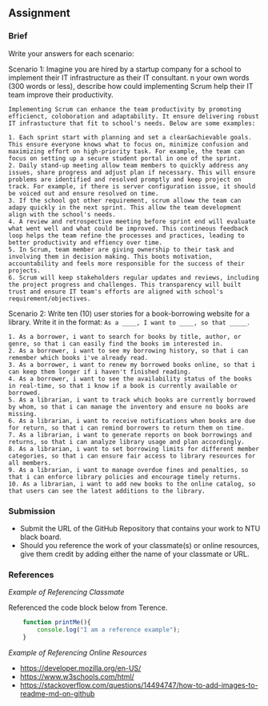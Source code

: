 ## Assignment

### Brief

Write your answers for each scenario:

Scenario 1:
Imagine you are hired by a startup company for a school to implement their IT infrastructure as their IT consultant. n your own words (300 words or less), describe how could implementing Scrum help their IT team improve their productivity.

```
Implementing Scrum can enhance the team productivity by promoting efficienct, coloboration and adaptability. It ensure delivering robust IT infrastucture that fit to school's needs. Below are some examples:

1. Each sprint start with planning and set a clear&achievable goals. This ensure everyone knows what to focus on, minimize confusion and maximizing effort on high-priority task. For example, the team can focus on setting up a secure student portal in one of the sprint. 
2. Daily stand-up meeting allow team members to quickly address any issues, share progress and adjust plan if necessary. This will ensure problems are identified and resolved promptly and keep project on track. For example, if there is server configuration issue, it should be voiced out and ensure resolved on time. 
3. If the school got other requirement, scrum alloww the team can adapy quickly in the next sprint. This allow the team development align with the school's needs. 
4. A review and retrospective meeting before sprint end will evaluate what went well and what could be improved. This contineous feedback loop helps the team refine the processes and practices, leading to better productivity and effiency over time. 
5. In Scrum, team member are giving ownership to their task and involving them in decision making. This boots motivation, accountability and feels more responsible for the success of their projects. 
6. Scrum will keep stakeholders regular updates and reviews, including the project progress and challenges. This transparency will built trust and ensure IT team's efforts are aligned with school's requirement/objectives. 

```

Scenario 2:
Write ten (10) user stories for a book-borrowing website for a library. Write it in the format: `As a ____, I want to ____, so that _____`.

```
1. As a borrower, i want to search for books by title, author, or genre, so that i can easily find the books im interested in. 
2. As a borrower, i want to see my borrowing history, so that i can remember which books i've already read. 
3. As a borrower, i want to renew my borrowed books online, so that i can keep them longer if i haven't finished reading. 
4. As a borrower, i want to see the availability status of the books in real-time, so that i know if a book is currently available or borrowed. 
5. As a librarian, i want to track which books are currently borrowed by whom, so that i can manage the inventory and ensure no books are missing. 
6. As a librarian, i want to receive notifications when books are due for return, so that i can remind borrowers to return them on time. 
7. As a librarian, i want to generate reports on book borrowings and returns, so that i can analyze library usage and plan accordingly. 
8. As a librarian, i want to set borrowing limits for different member categories, so that i can ensure fair access to library resources for all members. 
9. As a librarian, i want to manage overdue fines and penalties, so that i can enforce library policies and encourage timely returns. 
10. As a librarian, i want to add new books to the online catalog, so that users can see the latest additions to the library. 
```


### Submission 

- Submit the URL of the GitHub Repository that contains your work to NTU black board.
- Should you reference the work of your classmate(s) or online resources, give them credit by adding either the name of your classmate or URL. 


### References

_Example of Referencing Classmate_

Referenced the code block below from Terence.
```js
    function printMe(){
        console.log("I am a reference example");
    }
```

_Example of Referencing Online Resources_

- https://developer.mozilla.org/en-US/
- https://www.w3schools.com/html/
- https://stackoverflow.com/questions/14494747/how-to-add-images-to-readme-md-on-github


